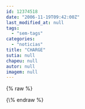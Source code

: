 ```yaml
---
id: 12374518
date: "2006-11-19T09:42:00Z"
last_modified_at: null
tags:
  - "sem-tags"
categories:
  - "noticias"
title: "CHARGE"
sutia: null
chapeu: null
autor: null
imagem: null
---
```

{\% raw %}
<p> </p>
{\% endraw %}